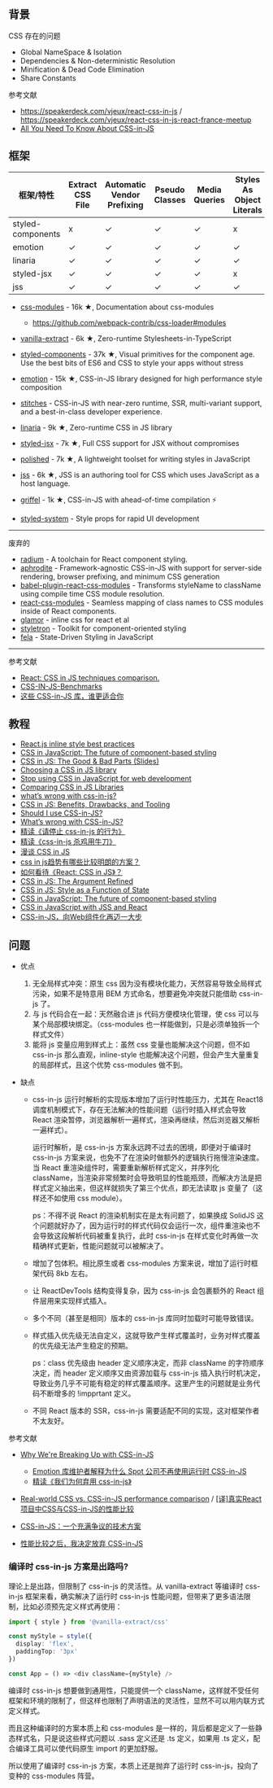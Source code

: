 
## 背景

CSS 存在的问题

- Global NameSpace & Isolation
- Dependencies & Non-deterministic Resolution
- Minification & Dead Code Elimination
- Share Constants

参考文献

- https://speakerdeck.com/vjeux/react-css-in-js / https://speakerdeck.com/vjeux/react-css-in-js-react-france-meetup
- [All You Need To Know About CSS-in-JS](https://hackernoon.com/all-you-need-to-know-about-css-in-js-984a72d48ebc)

## 框架

| 框架/特性 | Extract CSS File | Automatic Vendor Prefixing | Pseudo Classes | Media Queries | Styles As Object Literals |
| --- | --- | --- | --- | --- | --- |
| styled-components | x | ✓ | ✓ | ✓ | x |
| emotion | ✓ | ✓ | ✓ | ✓ | ✓ |
| linaria | ✓ | ✓ | ✓ | ✓ | ✓ |
| styled-jsx | ✓ | ✓ | ✓ | ✓ | x |
| jss | ✓ | ✓ | ✓ | ✓ | ✓ |

- [css-modules](https://github.com/css-modules/css-modules) - 16k ★, Documentation about css-modules

    - https://github.com/webpack-contrib/css-loader#modules

- [vanilla-extract](https://github.com/vanilla-extract-css/vanilla-extract) - 6k ★, Zero-runtime Stylesheets-in-TypeScript
- [styled-components](https://github.com/styled-components/styled-components) - 37k ★, Visual primitives for the component age. Use the best bits of ES6 and CSS to style your apps without stress
- [emotion](https://github.com/emotion-js/emotion)  - 15k ★, CSS-in-JS library designed for high performance style composition
- [stitches](https://github.com/stitchesjs/stitches) - CSS-in-JS with near-zero runtime, SSR, multi-variant support, and a best-in-class developer experience.
- [linaria](https://github.com/callstack/linaria) - 9k ★, Zero-runtime CSS in JS library
- [styled-jsx](https://github.com/vercel/styled-jsx) - 7k ★, Full CSS support for JSX without compromises 
- [polished](https://github.com/styled-components/) - 7k ★, A lightweight toolset for writing styles in JavaScript
- [jss](https://github.com/cssinjs/jss) - 6k ★, JSS is an authoring tool for CSS which uses JavaScript as a host language.
- [griffel](https://github.com/microsoft/griffel) - 1k ★, CSS-in-JS with ahead-of-time compilation ⚡️
- [styled-system](https://github.com/styled-system/styled-system) - Style props for rapid UI development

--- 

废弃的

- [radium](https://github.com/FormidableLabs/radium) - A toolchain for React component styling.
- [aphrodite](https://github.com/Khan/aphrodite) - Framework-agnostic CSS-in-JS with support for server-side rendering, browser prefixing, and minimum CSS generation
- [babel-plugin-react-css-modules](https://github.com/gajus/babel-plugin-react-css-modules) - Transforms styleName to className using compile time CSS module resolution.
- [react-css-modules](https://github.com/gajus/react-css-modules) - Seamless mapping of class names to CSS modules inside of React components.
- [glamor](https://github.com/threepointone/glamor) - inline css for react et al
- [styletron](https://github.com/rtsao/styletron) - Toolkit for component-oriented styling
- [fela](https://github.com/rofrischmann/fela) - State-Driven Styling in JavaScript

---

参考文献

- [React: CSS in JS techniques comparison.](https://github.com/MicheleBertoli/css-in-js)
- [CSS-IN-JS-Benchmarks](https://github.com/A-gambit/CSS-IN-JS-Benchmarks/blob/master/RESULT.md)
- [这些 CSS-in-JS 库，谁更适合你](https://zhuanlan.zhihu.com/p/129670569)

## 教程

- [React.js inline style best practices](https://stackoverflow.com/questions/26882177/react-js-inline-style-best-practices)
- [CSS in JavaScript: The future of component-based styling](https://medium.freecodecamp.com/css-in-javascript-the-future-of-component-based-styling-70b161a79a32) 
- [CSS in JS: The Good & Bad Parts (Slides)](https://www.youtube.com/watch?v=95M-2YzyTno)
- [Choosing a CSS in JS library](https://gist.github.com/troch/c27c6a8cc47b76755d848c6d1204fdaf#file-choosing-a-css-in-js-library-md)
- [Stop using CSS in JavaScript for web development](https://medium.com/@gajus/stop-using-css-in-javascript-for-web-development-fa32fb873dcc)
- [Comparing CSS in JS Libraries](https://x-team.com/blog/compare-cxs-jss-performance/)
- [what’s wrong with css-in-js?](http://bradfrost.com/blog/link/whats-wrong-with-css-in-js/)
- [CSS in JS: Benefits, Drawbacks, and Tooling](https://objectpartners.com/2017/11/03/css-in-js-benefits-drawbacks-and-tooling/)
- [Should I use CSS-in-JS?](https://reactarmory.com/answers/should-i-use-css-in-js)
- [What’s wrong with CSS-in-JS?](https://css-tricks.com/whats-wrong-with-css-in-js/)
- [精读《请停止 css-in-js 的行为》](https://zhuanlan.zhihu.com/p/26878157)
- [精读《css-in-js 杀鸡用牛刀》](https://zhuanlan.zhihu.com/p/30118092)
- [漫谈 CSS in JS](https://zhuanlan.zhihu.com/p/31622439)
- [css in js趋势有哪些比较明朗的方案？](https://www.zhihu.com/question/38388076/answer/76802538)
- [如何看待《React: CSS in JS》？ ](https://github.com/hax/hax.github.com/issues/22)
- [CSS in JS: The Argument Refined](https://medium.com/@steida/css-in-js-the-argument-refined-471c7eb83955)
- [CSS in JS: Style as a Function of State](https://medium.com/@rofrischmann/styles-as-functions-of-state-1885627a63f7#.6k6i4kdch)
- [CSS in JavaScript: The future of component-based styling](https://medium.freecodecamp.org/css-in-javascript-the-future-of-component-based-styling-70b161a79a32)
- [CSS in JavaScript with JSS and React](https://medium.com/jobsity/css-in-javascript-with-jss-and-react-54cdd2720222)
- [CSS-in-JS，向Web组件化再迈一大步](https://zhuanlan.zhihu.com/p/35282727)

## 问题

- 优点

    1. 无全局样式冲突：原生 css 因为没有模块化能力，天然容易导致全局样式污染，如果不是特意用 BEM 方式命名，想要避免冲突就只能借助 css-in-js 了。
    2. 与 js 代码合在一起：天然融合进 js 代码方便模块化管理，使 css 可以与某个局部模块绑定。（css-modules 也一样能做到，只是必须单独拆一个样式文件）
    3. 能将 js 变量应用到样式上：虽然 css 变量也能解决这个问题，但不如 css-in-js 那么直观，inline-style 也能解决这个问题，但会产生大量重复的局部样式，且这个优势 css-modules 做不到。

- 缺点

    - css-in-js 运行时解析的实现版本增加了运行时性能压力，尤其在 React18 调度机制模式下，存在无法解决的性能问题（运行时插入样式会导致 React 渲染暂停，浏览器解析一遍样式，渲染再继续，然后浏览器又解析一遍样式）。

        运行时解析，是 css-in-js 方案永远跨不过去的困境，即便对于编译时 css-in-js 方案来说，也免不了在渲染时做额外的逻辑执行拖慢渲染速度。当 React 重渲染组件时，需要重新解析样式定义，并序列化 className，当渲染非常频繁时会导致明显的性能瓶颈，而解决方法是把样式定义抽出来，但这样就损失了第三个优点，即无法读取 js 变量了（这样还不如使用 css module）。

        ps：不得不说 React 的渲染机制实在是太有问题了，如果换成 SolidJS 这个问题就好办了，因为运行时的样式代码仅会运行一次，组件重渲染也不会导致这段解析代码被重复执行，此时 css-in-js 在样式变化时再做一次精确样式更新，性能问题就可以被解决了。

    - 增加了包体积。相比原生或者 css-modules 方案来说，增加了运行时框架代码 8kb 左右。
    - 让 ReactDevTools 结构变得复杂，因为 css-in-js 会包裹额外的 React 组件层用来实现样式插入。
    - 多个不同（甚至是相同）版本的 css-in-js 库同时加载时可能导致错误。
    - 样式插入优先级无法自定义，这就导致产生样式覆盖时，业务对样式覆盖的优先级无法产生稳定的预期。
    
        ps：class 优先级由 header 定义顺序决定，而非 className 的字符顺序决定，而 header 定义顺序又由资源加载与 css-in-js 插入执行时机决定，导致业务几乎不可能有稳定的样式覆盖顺序。这里产生的问题就是业务代码不断增多的 !impprtant 定义。

    - 不同 React 版本的 SSR，css-in-js 需要适配不同的实现，这对框架作者不太友好。


参考文献

- [Why We're Breaking Up with CSS-in-JS](https://dev.to/srmagura/why-were-breaking-up-wiht-css-in-js-4g9b)

    - [Emotion 库维护者解释为什么 Spot 公司不再使用运行时 CSS-in-JS](https://www.infoq.cn/article/TUxYLuzuUFdsy1EQkTIm?utm_source=pocket_saves)
    - [精读《我们为何弃用 css-in-js》](https://github.com/ascoders/weekly/blob/master/%E5%89%8D%E6%B2%BF%E6%8A%80%E6%9C%AF/263.%E7%B2%BE%E8%AF%BB%E3%80%8A%E6%88%91%E4%BB%AC%E4%B8%BA%E4%BD%95%E5%BC%83%E7%94%A8%20css-in-js%E3%80%8B.md)

- [Real-world CSS vs. CSS-in-JS performance comparison](https://pustelto.com/blog/css-vs-css-in-js-perf/) / [[译]真实React项目中CSS与CSS-in-JS的性能比较](https://juejin.cn/post/6990667421950410766/)
- [CSS-in-JS：一个充满争议的技术方案](https://www.infoq.cn/article/95ojp6upti9vsyfsw2xz)
- [性能比较之后，我决定放弃 CSS-in-JS](https://jishuin.proginn.com/p/763bfbd692fd)

### 编译时 css-in-js 方案是出路吗?

理论上是出路，但限制了 css-in-js 的灵活性。从 vanilla-extract 等编译时 css-in-js 框架来看，确实解决了运行时 css-in-js 性能问题，但带来了更多语法限制，比如必须预先定义样式再使用：

```ts
import { style } from '@vanilla-extract/css'

const myStyle = style({
  display: 'flex',
  paddingTop: '3px'
})

const App = () => <div className={myStyle} />
```

编译时 css-in-js 想要做到通用性，只能提供一个 className，这样就不受任何框架和环境的限制了，但这样也限制了声明语法的灵活性，显然不可以用内联方式定义样式。

而且这种编译时的方案本质上和 css-modules 是一样的，背后都是定义了一些静态样式名，只是说这些样式问题以 .sass 定义还是 .ts 定义，如果用 .ts 定义，配合编译工具可以使代码原生 import 的更加舒服。

所以使用了编译时 css-in-js 方案，本质上还是抛弃了运行时 css-in-js，投向了变种的 css-modules 阵营。

